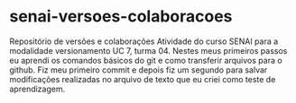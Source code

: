 # senai-versoes-colaboracoes
Repositório de versões e colaborações
Atividade do curso SENAI para a modalidade versionamento UC 7, turma 04. Nestes meus primeiros passos eu aprendi os comandos básicos do git e como transferir arquivos para o github. Fiz meu primeiro commit e depois fiz um segundo para salvar modificações realizadas no arquivo de texto que eu criei como teste de aprendizagem.
